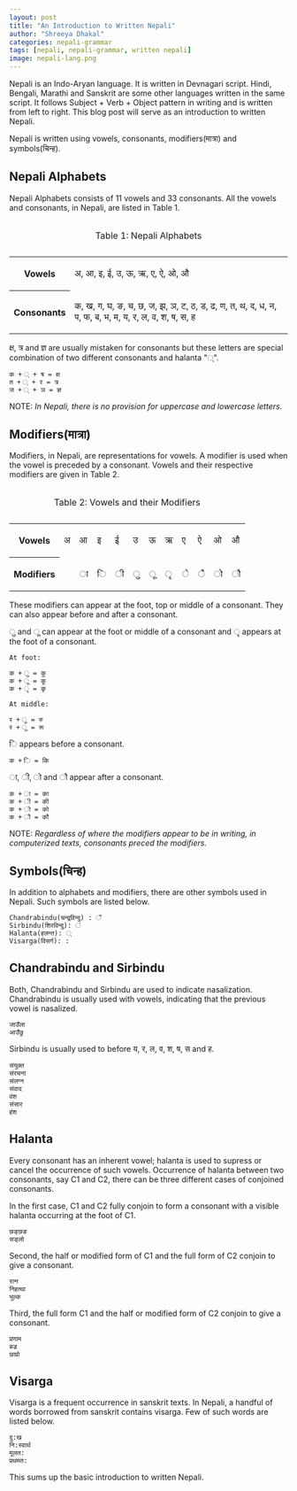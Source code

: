 ```yaml
---
layout: post
title: "An Introduction to Written Nepali"
author: "Shreeya Dhakal"
categories: nepali-grammar
tags: [nepali, nepali-grammar, written nepali]
image: nepali-lang.png
---
```


Nepali is an Indo-Aryan language. It is written in Devnagari script. Hindi, Bengali, Marathi and Sanskrit are some other languages written in the same script. It follows Subject + Verb + Object pattern in writing and is written from left to right. This blog post will serve as an introduction to written Nepali.

Nepali is written using vowels, consonants, modifiers(मात्रा) and symbols(चिन्ह). 

## Nepali Alphabets
Nepali Alphabets consists of 11 vowels and 33 consonants. All the vowels and consonants, in Nepali, are listed in Table 1.

<div class="table-responsive">
<table class="table">
<caption><p>Table 1: Nepali Alphabets</p></caption>
<tr> 
<th><p>Vowels</p></th>
<td><p>अ, आ, इ, ई, उ, ऊ, ऋ, ए, ऐ, ओ, औ</p></td>
</tr>


<tr> 
<th><p>Consonants</p></th>
<td><p>क, ख, ग, घ, ङ, च, छ, ज, झ, ञ, ट, ठ, ड, ढ, ण, त, थ, द, ध, न, प, फ, ब, भ, म, य, र, ल, व, श, ष, स, ह</p></td>
</tr>
</table>
</div>

क्ष, त्र and ज्ञ are usually mistaken for consonants but these letters are special combination of two different consonants and halanta "्".
```
क + ् + ष = क्ष	
त + ् + र = त्र
ज + ् + ञ = ज्ञ
```
NOTE: _In Nepali, there is no provision for uppercase and lowercase letters._

## Modifiers(मात्रा)

Modifiers, in Nepali, are representations for vowels. A modifier is used when the vowel is preceded by a consonant. Vowels and their respective modifiers are given in Table 2.

<div class="table-responsive">
<table class="table">
<caption><p>Table 2: Vowels and their Modifiers</p></caption>
<tr> 
<th><p>Vowels</p></th>
<td><p>अ</p></td>
<td><p>आ</p></td>
<td><p>इ</p></td>
<td><p>ई</p></td>
<td><p>उ</p></td>
<td><p>ऊ</p></td>
<td><p>ऋ</p></td>
<td><p>ए</p></td>
<td><p>ऐ</p></td>
<td><p>ओ</p></td>
<td><p>औ</p></td>

</tr>

<tr> 
<th><p>Modifiers</p></th>
<td></td>
<td><p>ा</p></td>
<td><p>ि</p></td>
<td><p>ी</p></td>
<td><p>ु</p></td>
<td><p>ू</p></td>
<td><p>ृ</p></td>
<td><p>े</p></td>
<td><p>ै</p></td>
<td><p>ो</p></td>
<td><p>ौ</p></td>
</tr>
</table>
</div>

These modifiers can appear at the foot, top or middle of a consonant. They can also appear before and after a consonant.

ु and ू can appear at the foot or middle of a consonant and ृ appears at the foot of a consonant.
```
At foot:

क + ु = कु
क + ू = कू
क + ृ = कृ

At middle:

र + ु = रु
र + ू = रू
```

ि appears before a consonant.
```
क + ि = कि
```

ा, ी, ो and ौ appear after a consonant.
```
क + ा = का
क + ी = की
क + ो = को
क + ौ = कौ
```

NOTE: _Regardless of where the modifiers appear to be in writing, in computerized texts, consonants preced the modifiers._

## Symbols(चिन्ह)

In addition to alphabets and modifiers, there are other symbols used in Nepali. Such symbols are listed below.
```
Chandrabindu(चन्द्रविन्दु) : ँ  
Sirbindu(शिरविन्दु): ं 
Halanta(हलन्त): ् 
Visarga(विसर्ग): : 
```

## Chandrabindu and Sirbindu

Both, Chandrabindu and Sirbindu are used to indicate nasalization. Chandrabindu is usually used with vowels, indicating that the previous vowel is nasalized.
```
जाउँला
आउँछु
```

Sirbindu is usually used to before य, र, ल, व, श, ष, स and ह.
```
संयुक्त
संरचना
संलग्न
संवाद
वंश
संसार
हंश
```

## Halanta

Every consonant has an inherent vowel; halanta is used to supress or cancel the occurrence of such vowels. Occurrence of halanta between two consonants, say C1 and C2, there can be three different cases of conjoined consonants.

In the first case, C1 and C2 fully conjoin to form a consonant with a visible halanta occurring at the foot of C1.
```
छङ्छङ
सङ्लो
```

Second, the half or modified form of C1 and the full form of C2 conjoin to give a consonant.
```
रत्न
निहत्था
भुल्क
```

Third, the full form C1 and the half or modified form of C2 conjoin to give a consonant.
```
प्रणाम
बज्र
छाप्रो
```

## Visarga
Visarga is a frequent occurrence in sanskrit texts. In Nepali, a handful of words borrowed from sanskrit contains visarga. Few of such words are listed below.
```
दु:ख
नि:स्वार्थ
मूलत:
प्रथमत:
```

This sums up the basic introduction to written Nepali.

